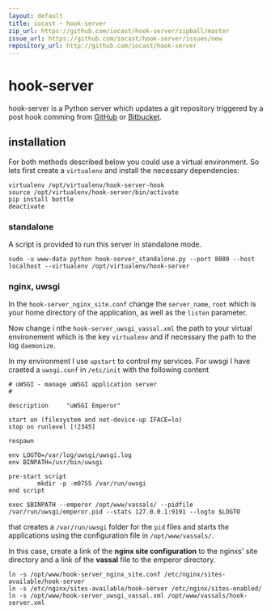 ```yaml
---
layout: default
title: iocast ~ hook-server
zip_url: https://github.com/iocast/hook-server/zipball/master
issue_url: https://github.com/iocast/hook-server/issues/new
repository_url: http://github.com/iocast/hook-server
---
```


# hook-server

hook-server is a Python server which updates a git repository triggered by a post hook comming from [GitHub](https://developer.github.com/webhooks/) or [Bitbucket](https://confluence.atlassian.com/display/BITBUCKET/Manage+Bitbucket+hooks).

## installation

For both methods described below you could use a virtual environment. So lets first create a ```virtualenv``` and install the necessary dependencies:

```
virtualenv /opt/virtualenv/hook-server-hook
source /opt/virtualenv/hook-server/bin/activate
pip install bottle
deactivate
```

### standalone

A script is provided to run this server in standalone mode.

```
sudo -u www-data python hook-server_standalone.py --port 8080 --host localhost --virtualenv /opt/virtualenv/hook-server
```

### nginx, uwsgi

In the ```hook-server_nginx_site.conf``` change the ```server_name```, ```root``` which is your home directory of the application, as well as the ```listen``` parameter.

Now change i nthe ```hook-server_uwsgi_vassal.xml``` the path to your virtual environement which is the key ```virtualenv``` and if necessary the path to the log ```daemonize```.

In my environment I use ```upstart``` to control my services. For uwsgi I have craeted a ```uwsgi.conf``` in ```/etc/init``` with the following content

```
# uWSGI - manage uWSGI application server
#

description     "uWSGI Emperor"

start on (filesystem and net-device-up IFACE=lo)
stop on runlevel [!2345]

respawn

env LOGTO=/var/log/uwsgi/uwsgi.log
env BINPATH=/usr/bin/uwsgi

pre-start script
        mkdir -p -m0755 /var/run/uwsgi
end script

exec $BINPATH --emperor /opt/www/vassals/ --pidfile /var/run/uwsgi/emperor.pid --stats 127.0.0.1:9191 --logto $LOGTO
```

that creates a ```/var/run/uwsgi``` folder for the ```pid``` files and starts the applications using the configuration file in ```/opt/www/vassals/```.

In this case, create a link of the **nginx site configuration** to the nginxs' site directory and a link of the **vassal** file to the emperor directory.

```
ln -s /opt/www/hook-server_nginx_site.conf /etc/nginx/sites-available/hook-server
ln -s /etc/nginx/sites-available/hook-server /etc/nginx/sites-enabled/
ln -s /opt/www/hook-server_uwsgi_vassal.xml /opt/www/vassals/hook-server.xml
```

